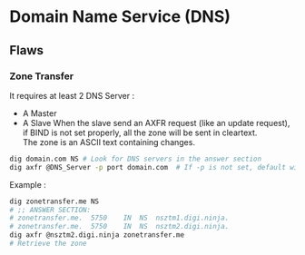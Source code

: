 # Domain Name Service (DNS)


## Flaws
### Zone Transfer

It requires at least 2 DNS Server : 
- A Master
- A Slave
When the slave send an AXFR request (like an update request), if BIND is not set properly, all the zone will be sent in cleartext.  
The zone is an ASCII text containing changes.

```bash
dig domain.com NS # Look for DNS servers in the answer section
dig axfr @DNS_Server -p port domain.com  # If -p is not set, default with 53
```
Example : 
```bash
dig zonetransfer.me NS
# ;; ANSWER SECTION:
# zonetransfer.me.	5750	IN	NS	nsztm1.digi.ninja.
# zonetransfer.me.	5750	IN	NS	nsztm2.digi.ninja.
dig axfr @nsztm2.digi.ninja zonetransfer.me
# Retrieve the zone
```
